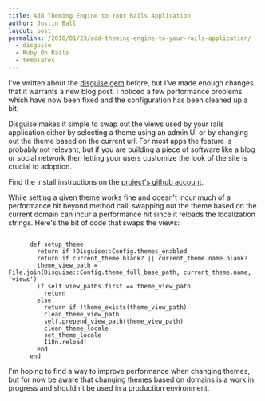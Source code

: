 ```yaml
---
title: Add Theming Engine to Your Rails Application
author: Justin Ball
layout: post
permalink: /2010/01/23/add-theming-engine-to-your-rails-application/
  - disguise
  - Ruby On Rails
  - templates
---
```


I've written about the <a href="http://github.com/jbasdf/disguise">disguise gem</a> before, but I've made enough changes that it warrants a new blog post.  I noticed a few performance problems which have now been fixed and the configuration has been cleaned up a bit.

Disguise makes it simple to swap out the views used by your rails application either by selecting a theme using an admin UI or by changing out the theme based on the current url.  For most apps the feature is probably not relevant, but if you are building a piece of software like a blog or social network then letting your users customize the look of the site is crucial to adoption.

Find the install instructions on the <a href="http://github.com/jbasdf/disguise">project's github account</a>.

While setting a given theme works fine and doesn't incur much of a performance hit beyond method call, swapping out the theme based on the current domain can incur a performance hit since it reloads the localization strings.  Here's the bit of code that swaps the views:

<pre><code class="ruby">
      def setup_theme
        return if !Disguise::Config.themes_enabled
        return if current_theme.blank? || current_theme.name.blank?
        theme_view_path = File.join(Disguise::Config.theme_full_base_path, current_theme.name, 'views')
        if self.view_paths.first == theme_view_path
          return
        else
          return if !theme_exists(theme_view_path)
          clean_theme_view_path
          self.prepend_view_path(theme_view_path)
          clean_theme_locale
          set_theme_locale
          I18n.reload!
        end
      end
</pre></code>

I'm hoping to find a way to improve performance when changing themes, but for now be aware that changing themes based on domains is a work in progress and shouldn't be used in a production environment.
